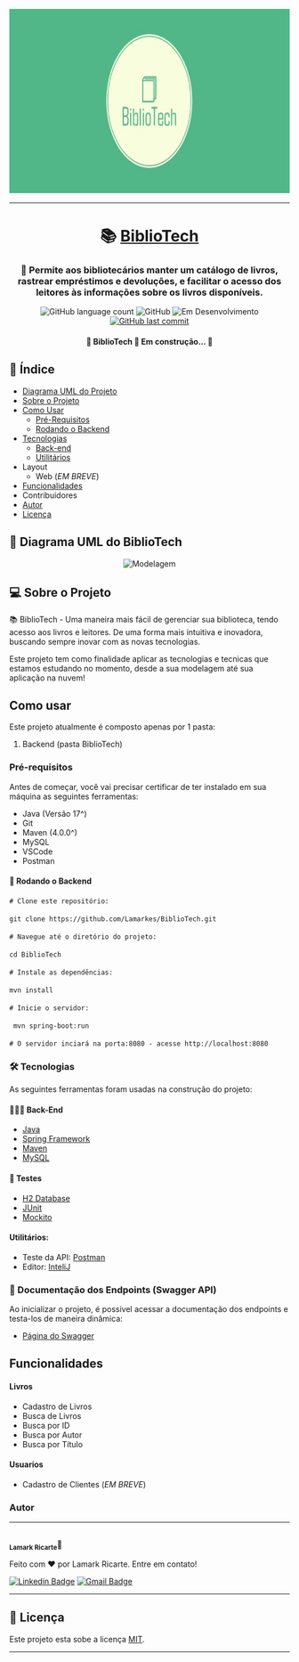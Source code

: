 <p align="center">
  <img src="./assets/logo-BiblioTech.jpg" alt="BiblioTech" height="331">
</p>
<hr>

<h1 align="center">
    📚 <a href="#" alt="Sistema bibliotecário"> BiblioTech </a>
</h1>

<h3 align="center">🔖 Permite aos bibliotecários manter um catálogo de livros, rastrear empréstimos e devoluções, e facilitar o acesso dos leitores às informações sobre os livros disponíveis.</h3>

<p align="center">
        <img alt="GitHub language count" src="https://img.shields.io/github/languages/count/Lamarkes/spring-library?color=%2304D361">
        <img alt="GitHub" src="https://img.shields.io/badge/Made with-JAVA-color.svg" alt="Java">
        <img src="https://img.shields.io/badge/Staus-Em desenvolvimento-orange.svg" alt="Em Desenvolvimento">
        <a href="https://github.com/Lamarkes/spring-library/commits/main">
        <img alt="GitHub last commit" src="https://img.shields.io/github/last-commit/Lamarkes/spring-library/main">
        </a>
</p>

<h4 align="center"> 
	🚧  BiblioTech 📘 Em construção...  🚧
</h4>

<h2>📝 Índice</h2>

* [Diagrama UML do Projeto](#diagrama-uml-do-bibliotech)
* [Sobre o Projeto](#-sobre-o-projeto)
* [Como Usar](#como-usar)
    * [Pré-Requisitos](#pré-requisitos)
    * [Rodando o Backend](#-rodando-o-backend)
* [Tecnologias](#-tecnologias)
     * [Back-end](#back-end)
     * [Utilitários](#utilitários)
* Layout
  * Web (*EM BREVE*)
* [Funcionalidades](#funcionalidades)
* Contribuidores
* [Autor](#autor)
* [Licença](#-licença)


## 📎 Diagrama UML do BiblioTech
<p align="center">
<img src="./assets/Projeto bibliotecário - Modelagem.png" alt="Modelagem" height="331">
</p>

## 💻 Sobre o Projeto

📚 BiblioTech - Uma maneira mais fácil de gerenciar sua biblioteca, tendo acesso aos livros e leitores. De uma forma mais intuitiva e inovadora, buscando sempre inovar com as novas tecnologias.

Este projeto tem como finalidade aplicar as tecnologias e tecnicas que estamos estudando no momento, desde a sua modelagem até sua aplicação na nuvem!

## Como usar
Este projeto atualmente é composto apenas por 1 pasta:
1. Backend (pasta BiblioTech)
   
### Pré-requisitos

 Antes de começar, você vai precisar certificar de ter instalado em sua máquina as seguintes ferramentas:
- Java (Versão 17^)
- Git
- Maven (4.0.0^)
- MySQL
- VSCode
- Postman
  
#### 🎲 Rodando o Backend
```shell
# Clone este repositório:

git clone https://github.com/Lamarkes/BiblioTech.git

# Navegue até o diretório do projeto:

cd BiblioTech

# Instale as dependências:

mvn install 

# Inicie o servidor:

 mvn spring-boot:run 

# O servidor inciará na porta:8080 - acesse http://localhost:8080 
```

### 🛠 Tecnologias

As seguintes ferramentas foram usadas na construção do projeto:
#### 👩🏻‍💻 Back-End
- [Java](https://www.oracle.com/br/java/)
- [Spring Framework](https://spring.io/)
- [Maven](https://maven.apache.org/)
- [MySQL](https://www.mysql.com/)

#### 🧪 Testes
- [H2 Database](https://www.h2database.com)
- [JUnit](https://junit.org/junit5/)
- [Mockito](https://site.mockito.org/)
  
#### Utilitários:
- Teste da API: [Postman](https://www.postman.com/)
- Editor: [InteliJ](https://www.jetbrains.com/pt-br/idea/)


### 📍 Documentação dos Endpoints (Swagger API)
Ao inicializar o projeto, é possivel acessar a documentação dos endpoints e testa-los de maneira dinâmica: 

- [Página do Swagger](http://localhost:8080/swagger-ui/index.html)


## Funcionalidades
#### Livros
- Cadastro de Livros
- Busca de Livros
- Busca por ID
- Busca por Autor
- Busca por Título
#### Usuarios
- Cadastro de Clientes (*EM BREVE*)

### Autor
---

<img style="border-radius: 50%;" src="" width="100px;" alt=""/>
 <br />
 <sub><b>Lamark Ricarte</b></sub>🚀


Feito com ❤️ por Lamark Ricarte. Entre em contato!

[![Linkedin Badge](https://img.shields.io/badge/-lamarkricarte-blue?style=flat-square&logo=Linkedin&logoColor=white&link=https://www.linkedin.com/in/lamarkricarte/)](https://www.linkedin.com/in/lamarkricarte/) 
[![Gmail Badge](https://img.shields.io/badge/-lamark12ricarte@gmail.com-c14438?style=flat-square&logo=Gmail&logoColor=white&link=mailto:lamark12ricarte@gmail.com)](mailto:lamark12ricarte@gmail.com)

---

## 📝 Licença

Este projeto esta sobe a licença [MIT](./LICENSE).

---
